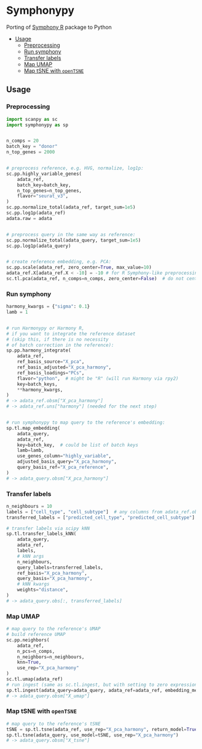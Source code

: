 <!-- omit in toc -->
# Symphonypy
Porting of [Symphony R](https://github.com/immunogenomics/symphony) package to Python

- [Usage](#usage)
  - [Preprocessing](#preprocessing)
  - [Run symphony](#run-symphony)
  - [Transfer labels](#transfer-labels)
  - [Map UMAP](#map-umap)
  - [Map tSNE with `openTSNE`](#map-tsne-with-opentsne)
  
  
## Usage
### Preprocessing
```python
import scanpy as sc
import symphonypy as sp


n_comps = 20
batch_key = "donor"
n_top_genes = 2000


# preprocess reference, e.g. HVG, normalize, log1p:
sc.pp.highly_variable_genes(
    adata_ref,
    batch_key=batch_key,
    n_top_genes=n_top_genes,
    flavor="seurat_v3",
)
sc.pp.normalize_total(adata_ref, target_sum=1e5)
sc.pp.log1p(adata_ref)
adata.raw = adata


# preprocess query in the same way as reference:
sc.pp.normalize_total(adata_query, target_sum=1e5)
sc.pp.log1p(adata_query)


# create reference embedding, e.g. PCA:
sc.pp.scale(adata_ref, zero_center=True, max_value=10)
adata_ref.X[adata_ref.X < -10] = -10 # for R Symphony-like preprocessing
sc.tl.pca(adata_ref, n_comps=n_comps, zero_center=False)  # do not center again
```
### Run symphony
```python
harmony_kwargs = {"sigma": 0.1}
lamb = 1


# run Harmonypy or Harmony R,
# if you want to integrate the reference dataset
# (skip this, if there is no necessity 
# of batch correction in the reference):
sp.pp.harmony_integrate(
    adata_ref,
    ref_basis_source="X_pca",
    ref_basis_adjusted="X_pca_harmony",
    ref_basis_loadings="PCs",
    flavor="python",  # might be "R" (will run Harmony via rpy2)
    key=batch_keys,
    **harmony_kwargs,
)
# -> adata_ref.obsm["X_pca_harmony"]
# -> adata_ref.uns["harmony"] (needed for the next step)


# run symphonypy to map query to the reference's embedding:
sp.tl.map_embedding(
    adata_query,
    adata_ref,
    key=batch_key,  # could be list of batch keys
    lamb=lamb,
    use_genes_column="highly_variable",
    adjusted_basis_query="X_pca_harmony",
    query_basis_ref="X_pca_reference",
)
# -> adata_query.obsm["X_pca_harmony"]
```
### Transfer labels
```python
n_neighbours = 10
labels = ["cell_type", "cell_subtype"]  # any columns from adata_ref.obs
transferred_labels = ["predicted_cell_type", "predicted_cell_subtype"]

# transfer labels via scipy kNN
sp.tl.transfer_labels_kNN(
    adata_query,
    adata_ref,
    labels,
    # kNN args
    n_neighbours,
    query_labels=transferred_labels,
    ref_basis="X_pca_harmony",
    query_basis="X_pca_harmony",
    # kNN kwargs
    weights="distance",
)
# -> adata_query.obs[:, transferred_labels]
```
### Map UMAP
```python
# map query to the reference's UMAP
# build reference UMAP
sc.pp.neighbors(
    adata_ref,
    n_pcs=n_comps,
    n_neighbors=n_neighbours,
    knn=True,
    use_rep="X_pca_harmony"
)
sc.tl.umap(adata_ref)
# run ingest (same as sc.tl.ingest, but with setting to zero expressions of var_names missed in query)
sp.tl.ingest(adata_query=adata_query, adata_ref=adata_ref, embedding_method="umap")
# -> adata_query.obsm["X_umap"]
```
### Map tSNE with `openTSNE`
```python
# map query to the reference's tSNE
tSNE = sp.tl.tsne(adata_ref, use_rep="X_pca_harmony", return_model=True)
sp.tl.tsne(adata_query, use_model=tSNE, use_rep="X_pca_harmony")
# -> adata_query.obsm["X_tsne"]
```